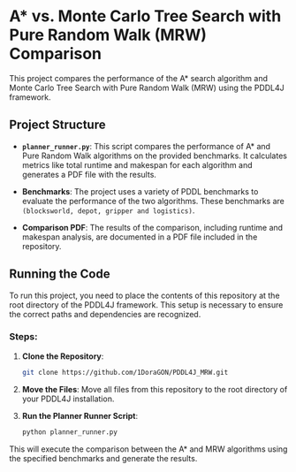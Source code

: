 # A* vs. Monte Carlo Tree Search with Pure Random Walk (MRW) Comparison

This project compares the performance of the A* search algorithm and Monte Carlo Tree Search with Pure Random Walk (MRW) using the PDDL4J framework.

## Project Structure

- **`planner_runner.py`**: This script compares the performance of A* and Pure Random Walk algorithms on the provided benchmarks. It calculates metrics like total runtime and makespan for each algorithm and generates a PDF file with the results.

- **Benchmarks**: The project uses a variety of PDDL benchmarks to evaluate the performance of the two algorithms. These benchmarks are `(blocksworld, depot, gripper and logistics)`.

- **Comparison PDF**: The results of the comparison, including runtime and makespan analysis, are documented in a PDF file included in the repository.

## Running the Code

To run this project, you need to place the contents of this repository at the root directory of the PDDL4J framework. This setup is necessary to ensure the correct paths and dependencies are recognized.

### Steps:

1. **Clone the Repository**: 
   ```bash
   git clone https://github.com/1DoraGON/PDDL4J_MRW.git
   ```
2. **Move the Files**: 
   Move all files from this repository to the root directory of your PDDL4J installation.

3. **Run the Planner Runner Script**:
   ```bash
   python planner_runner.py
   ```

This will execute the comparison between the A* and MRW algorithms using the specified benchmarks and generate the results.

